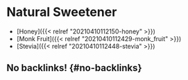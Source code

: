 # Natural Sweetener


-   [Honey]({{< relref "20210410112150-honey" >}})
-   [Monk Fruit]({{< relref "20210410112429-monk_fruit" >}})
-   [Stevia]({{< relref "20210410112448-stevia" >}})


## No backlinks! {#no-backlinks}
